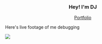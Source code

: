 <h3 align="center">Hey! I'm DJ</h3>

<p align="center">
  <a href="https://dajin.dev">Portfolio</a>
</p>

Here's live footage of me debugging

![](/dajinchu/dajinchu/raw/master/debugging.gif)
